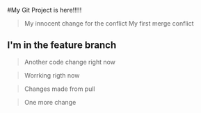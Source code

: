 #My Git Project is here!!!!!


>My innocent change for the conflict
>My first merge conflict

## I'm in the feature branch


>Another code change right now


>Worrking rigth now

>Changes made from pull

>One more change
